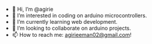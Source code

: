 - 👋 Hi, I’m @agirie
- 👀 I’m interested in coding on arduino microcontrollers.
- 🌱 I’m currently learning web development.
- 💞️ I’m looking to collaborate on arduino projects.
- 📫 How to reach me: agirieeman02@gmail.com!

<!---
agirie/agirie is a ✨ special ✨ repository because its `README.md` (this file) appears on your GitHub profile.
You can click the Preview link to take a look at your changes.
--->
